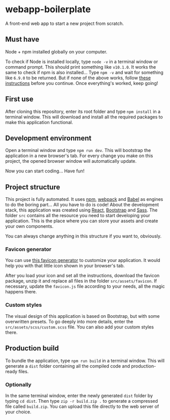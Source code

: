 # webapp-boilerplate
A front-end web app to start a new project from scratch.

## Must have
Node + npm installed globally on your computer.

To check if Node is installed locally, type ```node -v``` in a terminal window or command prompt. This should print something like ```v10.1.0```.
It works the same to check if npm is also installed... Type ```npm -v``` and wait for something like ```6.9.0``` to be returned.
But if none of the above works, follow [these instructions](https://docs.npmjs.com/downloading-and-installing-node-js-and-npm) before you continue. Once everything's worked, keep going!

## First use
After cloning this repository, enter its root folder and type ```npm install``` in a terminal window. This will download and install all the required packages to make this application functional.

## Development environment
Open a terminal window and type ```npm run dev```. This will bootstrap the application in a new browser's tab.
For every change you make on this project, the opened browser window will automatically update.

Now you can start coding... Have fun!

## Project structure

This project is fully automated. It uses [npm](https://www.npmjs.com/), [webpack](https://webpack.js.org/) and [Babel](https://babeljs.io/) as engines to do the boring part... All you have to do is code!
About the development stack, this application was created using [React](https://reactjs.org/), [Bootstrap](https://getbootstrap.com/) and [Sass](https://sass-lang.com/). The folder ```src``` contains all the resource you need to start developing your application. This is the place where you can store your assets and create your own components.

You can always change anything in this structure if you want to, obviously.

### Favicon generator
You can use [this favicon generator](https://realfavicongenerator.net/) to customize your application. It would help you with that little icon shown in your browser's tab.

After you load your icon and set all the instructions, download the favicon package, unzip it and replace all files in the folder ```src/assets/favicon```. If necessary, update the ```favicon.js``` file according to your needs, all the magic happens there.

### Custom styles
The visual design of this application is based on Bootstrap, but with some overwritten presets. To go deeply into more details, enter the ```src/assets/scss/custom.scss``` file. You can also add your custom styles there.

## Production build
To bundle the application, type ```npm run build``` in a terminal window. This will generate a ```dist``` folder containing all the compiled code and production-ready files.

### Optionally
In the same terminal window, enter the newly generated ```dist``` folder by typing ```cd dist```.
Then type ```zip -r build.zip .``` to generate a compressed file called ```build.zip```. You can upload this file directly to the web server of your choice.